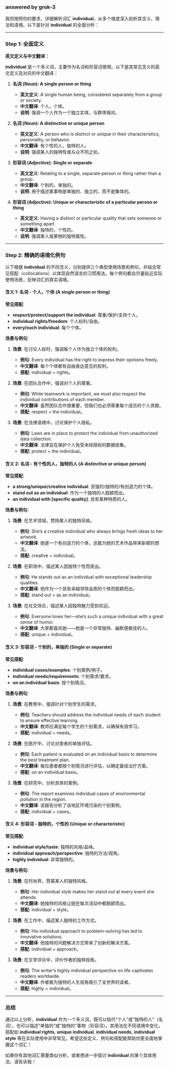 ### answered by grok-3
我将按照你的要求，详细解析词汇 **individual**，从多个维度深入剖析其含义、用法和语境。以下是针对 **individual** 的全面分析：

---

### Step 1: 全面定义

**英文定义与中文翻译：**

**individual** 是一个多义词，主要作为名词和形容词使用。以下是其常见含义的英文定义及对应的中文翻译：

1. **名词 (Noun): A single person or thing**
   - **英文定义**: A single human being, considered separately from a group or society.
   - **中文翻译**: 个人，个体。
   - **说明**: 强调一个人作为一个独立实体，与群体相对。
   
2. **名词 (Noun): A distinctive or unique person**
   - **英文定义**: A person who is distinct or unique in their characteristics, personality, or behavior.
   - **中文翻译**: 有个性的人，独特的人。
   - **说明**: 强调某人的独特性或与众不同之处。

3. **形容词 (Adjective): Single or separate**
   - **英文定义**: Relating to a single, separate person or thing rather than a group.
   - **中文翻译**: 个别的，单独的。
   - **说明**: 用于描述某事物是单独的、独立的，而不是集体的。

4. **形容词 (Adjective): Unique or characteristic of a particular person or thing**
   - **英文定义**: Having a distinct or particular quality that sets someone or something apart.
   - **中文翻译**: 独特的，个性的。
   - **说明**: 强调某人或某物的独特属性。

---

### Step 2: 精确的语境化例句

以下根据 **individual** 的不同含义，分别提供三个典型使用场景和例句，并结合常见搭配（collocations）以体现自然语言的习惯用法。每个例句都会尽量贴近实际使用场景，反映词汇的真实语境。

#### 含义 1: 名词 - 个人，个体 (A single person or thing)

**常见搭配**:
- **respect/protect/support the individual**: 尊重/保护/支持个人。
- **individual rights/freedom**: 个人权利/自由。
- **every/each individual**: 每个个体。

**场景与例句**:
1. **场景**: 在讨论人权时，强调每个人作为独立个体的权利。
   - **例句**: Every individual has the right to express their opinions freely.
   - **中文翻译**: 每个个体都有自由表达意见的权利。
   - **搭配**: individual + rights。

2. **场景**: 在团队合作中，强调对个人的尊重。
   - **例句**: While teamwork is important, we must also respect the individual contributions of each member.
   - **中文翻译**: 虽然团队合作很重要，但我们也必须尊重每个成员的个人贡献。
   - **搭配**: respect + the individual。

3. **场景**: 在法律语境中，讨论保护个人隐私。
   - **例句**: Laws are in place to protect the individual from unauthorized data collection.
   - **中文翻译**: 法律旨在保护个人免受未经授权的数据收集。
   - **搭配**: protect + the individual。

#### 含义 2: 名词 - 有个性的人，独特的人 (A distinctive or unique person)

**常见搭配**:
- **a strong/unique/creative individual**: 坚强的/独特的/有创造力的个体。
- **stand out as an individual**: 作为一个独特的人脱颖而出。
- **an individual with [specific quality]**: 具有某种特质的人。

**场景与例句**:
1. **场景**: 在艺术领域，赞扬某人的独特风格。
   - **例句**: She’s a creative individual who always brings fresh ideas to her artwork.
   - **中文翻译**: 她是一个有创造力的个体，总能为她的艺术作品带来新颖的想法。
   - **搭配**: creative + individual。

2. **场景**: 在职场中，描述某人因独特个性而突出。
   - **例句**: He stands out as an individual with exceptional leadership qualities.
   - **中文翻译**: 他作为一个具有卓越领导品质的个体而脱颖而出。
   - **搭配**: stand out + as an individual。

3. **场景**: 在社交场合，描述某人因独特魅力受到欢迎。
   - **例句**: Everyone loves her—she’s such a unique individual with a great sense of humor.
   - **中文翻译**: 大家都喜欢她——她是一个非常独特、幽默感极佳的人。
   - **搭配**: unique + individual。

#### 含义 3: 形容词 - 个别的，单独的 (Single or separate)

**常见搭配**:
- **individual cases/examples**: 个别案例/例子。
- **individual needs/requirements**: 个别需求/要求。
- **on an individual basis**: 按个别情况。

**场景与例句**:
1. **场景**: 在教育中，强调针对个别学生的需求。
   - **例句**: Teachers should address the individual needs of each student to ensure effective learning.
   - **中文翻译**: 教师应满足每个学生的个别需求，以确保有效学习。
   - **搭配**: individual + needs。

2. **场景**: 在医疗中，讨论对患者的单独评估。
   - **例句**: Each patient is evaluated on an individual basis to determine the best treatment plan.
   - **中文翻译**: 每位患者都按个别情况进行评估，以确定最佳治疗方案。
   - **搭配**: on an individual basis。

3. **场景**: 在研究中，分析具体的案例。
   - **例句**: The report examines individual cases of environmental pollution in the region.
   - **中文翻译**: 该报告分析了该地区环境污染的个别案例。
   - **搭配**: individual + cases。

#### 含义 4: 形容词 - 独特的，个性的 (Unique or characteristic)

**常见搭配**:
- **individual style/taste**: 独特的风格/品味。
- **individual approach/perspective**: 独特的方法/视角。
- **highly individual**: 非常独特的。

**场景与例句**:
1. **场景**: 在时尚界，赞美某人的独特风格。
   - **例句**: Her individual style makes her stand out at every event she attends.
   - **中文翻译**: 她独特的风格让她在每次活动中都脱颖而出。
   - **搭配**: individual + style。

2. **场景**: 在工作中，描述某人独特的工作方式。
   - **例句**: His individual approach to problem-solving has led to innovative solutions.
   - **中文翻译**: 他独特的问题解决方式带来了创新的解决方案。
   - **搭配**: individual + approach。

3. **场景**: 在文学评论中，评价作者的独特视角。
   - **例句**: The writer’s highly individual perspective on life captivates readers worldwide.
   - **中文翻译**: 作者极为独特的人生视角吸引了全世界的读者。
   - **搭配**: highly + individual。

---

### 总结

通过以上分析，**individual** 作为一个多义词，既可以指代“个人”或“独特的人”（名词），也可以描述“单独的”或“独特的”事物（形容词）。其用法在不同语境中变化，搭配如 **individual rights**, **unique individual**, **individual needs**, **individual style** 等在实际使用中非常常见。希望这些定义、例句和搭配能帮助你更全面地掌握这个词汇！

如果你有其他词汇需要类似分析，或者想进一步探讨 **individual** 的某个具体用法，请告诉我！